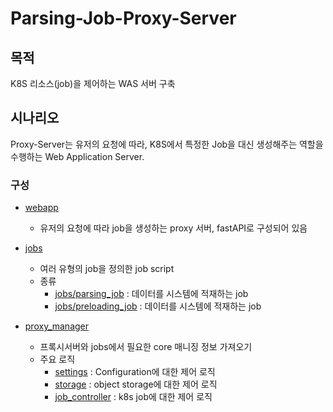 # Parsing-Job-Proxy-Server

## 목적

K8S 리소스(job)을 제어하는 WAS 서버 구축

## 시나리오

Proxy-Server는 유저의 요청에 따라,
K8S에서 특정한 Job을 대신 생성해주는 역할을 수행하는 Web Application Server.

### 구성

* [webapp](webapp/README.md)
    * 유저의 요청에 따라 job을 생성하는 proxy 서버, fastAPI로 구성되어 있음

* [jobs](jobs/README.md)
    * 여러 유형의 job을 정의한 job script
    * 종류
        * [jobs/parsing_job](jobs/parsing_job/README.md) : 데이터를 시스템에 적재하는 job
        * [jobs/preloading_job](jobs/preloading_job/README.md) : 데이터를 시스템에 적재하는 job

* [proxy_manager](proxy_manager/)
    * 프록시서버와 jobs에서 필요한 core 매니징 정보 가져오기
    * 주요 로직
        * [settings](proxy_manager/settings.py) : Configuration에 대한 제어 로직
        * [storage](proxy_manager/storage.py) : object storage에 대한 제어 로직
        * [job_controller](proxy_manager/job_controller.py) : k8s job에 대한 제어 로직
